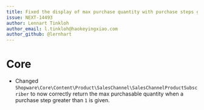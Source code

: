 ```yaml
---
title: Fixed the display of max purchase quantity with purchase steps greater than one
issue: NEXT-14493
author: Lennart Tinkloh
author_email: l.tinkloh@haokeyingxiao.com 
author_github: @lernhart
---
```

# Core
* Changed `Shopware\Core\Content\Product\SalesChannel\SalesChannelProductSubscriber` to now correctly return the max purchasable quantity when a purchase step greater than `1` is given.
